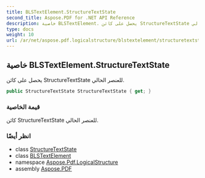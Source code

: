 ```yaml
---
title: BLSTextElement.StructureTextState
second_title: Aspose.PDF for .NET API Reference
description: خاصية BLSTextElement. يحصل على كائن StructureTextState للعنصر الحالي
type: docs
weight: 10
url: /ar/net/aspose.pdf.logicalstructure/blstextelement/structuretextstate/
---
```

## خاصية BLSTextElement.StructureTextState

يحصل على كائن StructureTextState للعنصر الحالي.

```csharp
public StructureTextState StructureTextState { get; }
```

### قيمة الخاصية

كائن StructureTextState للعنصر الحالي.

### انظر أيضًا

* class [StructureTextState](../../structuretextstate/)
* class [BLSTextElement](../)
* namespace [Aspose.Pdf.LogicalStructure](../../../aspose.pdf.logicalstructure/)
* assembly [Aspose.PDF](../../../)